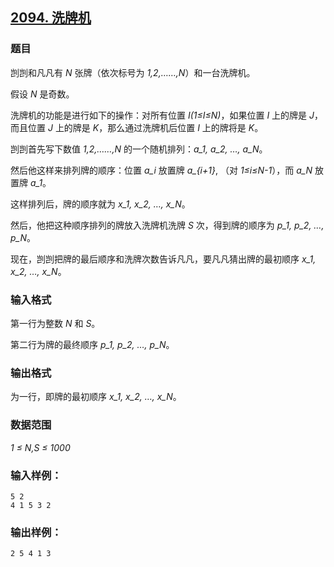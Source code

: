## [2094. 洗牌机](https://www.acwing.com/problem/content/2096/)

### 题目

剀剀和凡凡有 *N* 张牌（依次标号为 *1,2,……,N*）和一台洗牌机。

假设 *N* 是奇数。

洗牌机的功能是进行如下的操作：对所有位置 *I(1≤I≤N)*，如果位置 *I* 上的牌是 *J*，而且位置 *J* 上的牌是 *K*，那么通过洗牌机后位置 *I* 上的牌将是 *K*。

剀剀首先写下数值 *1,2,……,N* 的一个随机排列：*a_1, a_2, …, a_N*。

然后他这样来排列牌的顺序：位置 *a_i* 放置牌 *a_{i+1}*, （对 *1≤i≤N-1*），而 *a_N* 放置牌 *a_1*。

这样排列后，牌的顺序就为 *x_1, x_2, …, x_N*。

然后，他把这种顺序排列的牌放入洗牌机洗牌 *S* 次，得到牌的顺序为 *p_1, p_2, …, p_N*。

现在，剀剀把牌的最后顺序和洗牌次数告诉凡凡，要凡凡猜出牌的最初顺序 *x_1, x_2, …, x_N*。

### 输入格式

第一行为整数 *N* 和 *S*。

第二行为牌的最终顺序 *p_1, p_2, …, p_N*。

### 输出格式

为一行，即牌的最初顺序 *x_1, x_2, …, x_N*。

### 数据范围

*1 ≤ N,S ≤ 1000*

### 输入样例：

```
5 2
4 1 5 3 2
```

### 输出样例：

```
2 5 4 1 3
```
